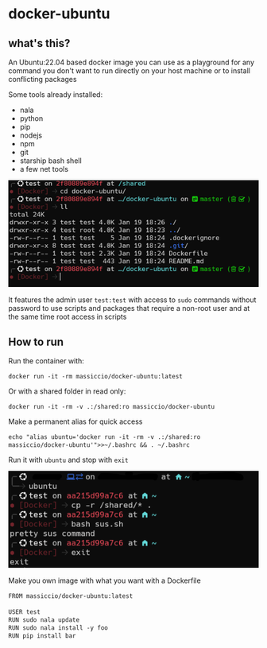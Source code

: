 # docker-ubuntu

## what's this?
An Ubuntu:22.04 based docker image you can use as a playground for any command you don't want to run directly on your host machine or to install conflicting packages

Some tools already installed:

- nala
- python 
- pip 
- nodejs 
- npm
- git
- starship bash shell
- a few net tools

![starship bash shell](img/starship.png "Starhip")

It features the admin user `test:test` with access to `sudo` commands without password to use scripts and packages that require a non-root user and at the same time root access in scripts

## How to run

Run the container with:
```
docker run -it -rm massiccio/docker-ubuntu:latest
```
Or with a shared folder in read only:
```
docker run -it -rm -v .:/shared:ro massiccio/docker-ubuntu
```
Make a permanent alias for quick access

```
echo "alias ubuntu='docker run -it -rm -v .:/shared:ro massiccio/docker-ubuntu'">>~/.bashrc && . ~/.bashrc
```
Run it with `ubuntu` and stop with `exit`

![ubuntu alias](img/ubuntu.png "Starhip")

Make you own image with what you want with a Dockerfile
```
FROM massiccio/docker-ubuntu:latest

USER test
RUN sudo nala update
RUN sudo nala install -y foo
RUN pip install bar
```